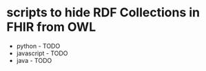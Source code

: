 # scripts to hide RDF Collections in FHIR from OWL

* python - TODO
* javascript - TODO
* java - TODO
